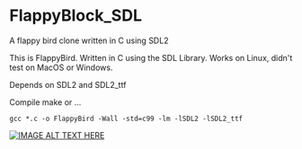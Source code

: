 # FlappyBlock_SDL
A flappy bird clone written in C using SDL2

This is FlappyBird. Written in C using the SDL Library. Works on Linux, didn't test on MacOS or Windows.

Depends on SDL2 and SDL2_ttf

Compile make or ...
```
gcc *.c -o FlappyBird -Wall -std=c99 -lm -lSDL2 -lSDL2_ttf
```

[![IMAGE ALT TEXT HERE](https://img.youtube.com/vi/gl8Qbyfp5kw/0.jpg)](https://www.youtube.com/watch?v=gl8Qbyfp5kw)
